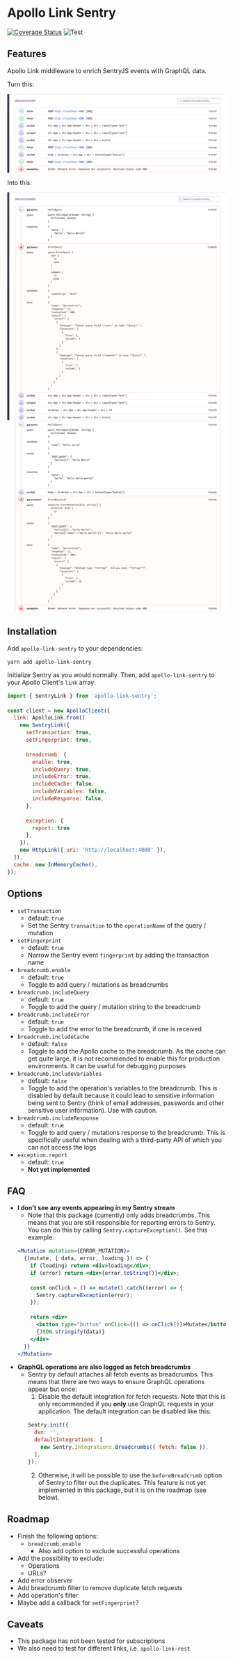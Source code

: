 # Apollo Link Sentry

[![Coverage Status](https://coveralls.io/repos/github/DiederikvandenB/apollo-link-sentry/badge.svg?branch=master)](https://coveralls.io/github/DiederikvandenB/apollo-link-sentry?branch=master)
![Test](https://github.com/DiederikvandenB/apollo-link-sentry/workflows/Test/badge.svg)

## Features
Apollo Link middleware to enrich SentryJS events with GraphQL data.

Turn this:

<p align="center"><img src="screenshots/before.png" alt="Before" width="auto" align="center" /></p>

Into this:

<p align="center"><img src="screenshots/after.png" alt="After" width="auto" /></p>

## Installation
Add `apollo-link-sentry` to your dependencies:

```
yarn add apollo-link-sentry
```

Initialize Sentry as you would normally. Then, add `apollo-link-sentry` to your Apollo Client's `link` array:
```js
import { SentryLink } from 'apollo-link-sentry';

const client = new ApolloClient({
  link: ApolloLink.from([
    new SentryLink({
      setTransaction: true,
      setFingerprint: true,

      breadcrumb: {
        enable: true,
        includeQuery: true,
        includeError: true,
        includeCache: false,
        includeVariables: false,
        includeResponse: false,
      },
                   
      exception: {
        report: true
      },
    }),
    new HttpLink({ uri: 'http://localhost:4000' }),
  ]),
  cache: new InMemoryCache(),
});
```

## Options
- `setTransaction`
  - default: `true`
  - Set the Sentry `transaction` to the `operationName` of the query / mutation
- `setFingerprint`
  - default: `true`
  - Narrow the Sentry event `fingerprint` by adding the transaction name
- `breadcrumb.enable`
  - default: `true`
  - Toggle to add query / mutations as breadcrumbs
- `breadcrumb.includeQuery`
  - default: `true`
  - Toggle to add the query / mutation string to the breadcrumb
- `breadcrumb.includeError`
  - default: `true`
  - Toggle to add the error to the breadcrumb, if one is received
- `breadcrumb.includeCache`
  - default: `false`
  - Toggle to add the Apollo cache to the breadcrumb. As the cache can get quite large, it is not recommended to enable this for production environments. It can be useful for debugging purposes
- `breadcrumb.includeVariables`
  - default: `false`
  - Toggle to add the operation's variables to the breadcrumb. This is disabled by default because it could lead to sensitive information being sent to Sentry (think of email addresses, passwords and other sensitive user information). Use with caution.
- `breadcrumb.includeResponse`
  - default: `true`
  - Toggle to add query / mutations response to the breadcrumb. This is specifically useful when dealing with a third-party API of which you can not access the logs
- `exception.report`
  - default: `true`
  - **Not yet implemented**

## FAQ
- **I don't see any events appearing in my Sentry stream**
  - Note that this package (currently) only adds breadcrumbs. This means that you are still responsible for reporting errors to Sentry. You can do this by calling `Sentry.captureException()`. See this example:
  ```jsx
  <Mutation mutation={ERROR_MUTATION}>
    {(mutate, { data, error, loading }) => {
      if (loading) return <div>loading</div>;
      if (error) return <div>{error.toString()}</div>;
  
      const onClick = () => mutate().catch((error) => {
        Sentry.captureException(error);
      });
  
      return <div>
        <button type="button" onClick={() => onClick()}>Mutate</button>
        {JSON.stringify(data)}
      </div>
    }}
  </Mutation>
  ```
- **GraphQL operations are also logged as fetch breadcrumbs**
  - Sentry by default attaches all fetch events as breadcrumbs. This means that there are two ways to ensure GraphQL operations appear but once:
    1. Disable the default integration for fetch requests. Note that this is only recommended if you **only** use GraphQL requests in your application. The default integration can be disabled like this:
    ```js
    Sentry.init({
      dsn: '',
      defaultIntegrations: [
        new Sentry.Integrations.Breadcrumbs({ fetch: false }),
      ],
    });
    ```
    2. Otherwise, it will be possible to use the `beforeBreadcrumb` option of Sentry to filter out the duplicates. This feature is not yet implemented in this package, but it is on the roadmap (see below). 

## Roadmap
- Finish the following options:
  - `breadcrumb.enable`
    - Also add option to exclude successful operations
- Add the possibility to exclude:
  - Operations
  - URLs?
- Add error observer
- Add breadcrumb filter to remove duplicate fetch requests
- Add operation's filter
- Maybe add a callback for `setFingerprint`?

## Caveats
- This package has not been tested for subscriptions
- We also need to test for different links, i.e. `apollo-link-rest`
